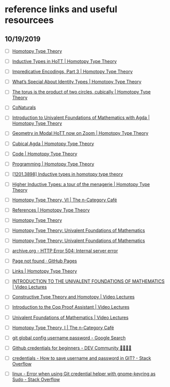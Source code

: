 # reference links and useful resourcees

## 10/19/2019

- [ ] [Homotopy Type Theory](https://homotopytypetheory.org/)

- [ ] [Inductive Types in HoTT | Homotopy Type Theory](https://homotopytypetheory.org/2012/01/19/inductive-types-in-hott/)

- [ ] [Impredicative Encodings, Part 3 | Homotopy Type Theory](https://homotopytypetheory.org/2018/11/26/impredicative-encodings-part-3/)

- [ ] [What’s Special About Identity Types | Homotopy Type Theory](https://homotopytypetheory.org/2011/04/18/whats-special-about-identity-types/)

- [ ] [The torus is the product of two circles, cubically | Homotopy Type Theory](https://homotopytypetheory.org/2015/01/20/ts1s1-cubically/)

- [ ] [CoNaturals](http://www.cs.bham.ac.uk/~mhe/agda-new/CoNaturals.html)

- [ ] [Introduction to Univalent Foundations of Mathematics with Agda | Homotopy Type Theory](https://homotopytypetheory.org/2019/03/20/introduction-to-univalent-foundations-of-mathematics-with-agda/)

- [ ] [Geometry in Modal HoTT now on Zoom | Homotopy Type Theory](https://homotopytypetheory.org/2019/03/04/geometry-in-modal-hott-now-on-zoom/)

- [ ] [Cubical Agda | Homotopy Type Theory](https://homotopytypetheory.org/2018/12/06/cubical-agda/)

- [ ] [Code | Homotopy Type Theory](https://homotopytypetheory.org/category/code/)

- [ ] [Programming | Homotopy Type Theory](https://homotopytypetheory.org/category/programming/)

- [ ] [[1201.3898] Inductive types in homotopy type theory](https://arxiv.org/abs/1201.3898)

- [ ] [Higher Inductive Types: a tour of the menagerie | Homotopy Type Theory](https://homotopytypetheory.org/2011/04/24/higher-inductive-types-a-tour-of-the-menagerie/)

- [ ] [Homotopy Type Theory, VI | The n-Category Café](https://golem.ph.utexas.edu/category/2011/04/homotopy_type_theory_vi.html)

- [ ] [References | Homotopy Type Theory](https://homotopytypetheory.org/references/)

- [ ] [Homotopy Type Theory](https://ncatlab.org/homotopytypetheory/show/HomePage)

- [ ] [Homotopy Type Theory: Univalent Foundations of Mathematics](https://hott.github.io/book/nightly/hott-online-1212-g0d25f68.pdf)

- [ ] [Homotopy Type Theory: Univalent Foundations of Mathematics](https://hott.github.io/book/nightly/hott-ebook-1212-g0d25f68.pdf)

- [ ] [archive.org - HTTP Error 504: Internal server error](https://ia801807.us.archive.org/epub/index.php?id=HottOnline&dir=/16/items/HottOnline&doc=hott-online&type=epub)

- [ ] [Page not found · GitHub Pages](https://hott.github.io/book/nightly/hott-online-1198-geeccc59.pdf)

- [ ] [Links | Homotopy Type Theory](https://homotopytypetheory.org/links/)

- [ ] [INTRODUCTION TO THE UNIVALENT FOUNDATIONS OF MATHEMATICS | Video Lectures](https://video.ias.edu/univalent)

- [ ] [Constructive Type Theory and Homotopy | Video Lectures](https://video.ias.edu/univalent/awodey)

- [ ] [Introduction to the Coq Proof Assistant | Video Lectures](https://video.ias.edu/univalent/appel)

- [ ] [Univalent Foundations of Mathematics | Video Lectures](https://video.ias.edu/univalent/voevodsky)

- [ ] [Homotopy Type Theory, I | The n-Category Café](https://golem.ph.utexas.edu/category/2011/03/homotopy_type_theory_i.html)

- [ ] [git global config username password - Google Search](https://www.google.com/search?q=git+global+config+username+password&oq=git+global+config+&aqs=chrome.8.69i57j0l11.39136j0j1&sourceid=chrome&ie=UTF-8)

- [ ] [Github credentials for beginners - DEV Community 👩‍💻👨‍💻](https://dev.to/paulc_creates/github-credentials-for-beginners-3k2j)

- [ ] [credentials - How to save username and password in GIT? - Stack Overflow](https://stackoverflow.com/questions/35942754/how-to-save-username-and-password-in-git)

- [ ] [linux - Error when using Git credential helper with gnome-keyring as Sudo - Stack Overflow](https://stackoverflow.com/questions/36585496/error-when-using-git-credential-helper-with-gnome-keyring-as-sudo/40312117#40312117)


